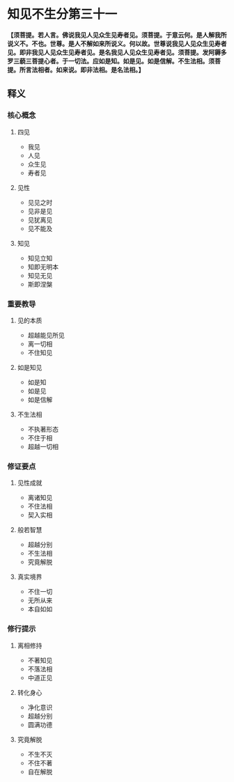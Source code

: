 # 知见不生分第三十一

**【须菩提。若人言。佛说我见人见众生见寿者见。须菩提。于意云何。是人解我所说义不。不也。世尊。是人不解如来所说义。何以故。世尊说我见人见众生见寿者见。即非我见人见众生见寿者见。是名我见人见众生见寿者见。须菩提。发阿耨多罗三藐三菩提心者。于一切法。应如是知。如是见。如是信解。不生法相。须菩提。所言法相者。如来说。即非法相。是名法相。】**

## 释义

### 核心概念
1. 四见
   - 我见
   - 人见
   - 众生见
   - 寿者见

2. 见性
   - 见见之时
   - 见非是见
   - 见犹离见
   - 见不能及

3. 知见
   - 知见立知
   - 知即无明本
   - 知见无见
   - 斯即涅槃

### 重要教导
1. 见的本质
   - 超越能见所见
   - 离一切相
   - 不住知见

2. 如是知见
   - 如是知
   - 如是见
   - 如是信解

3. 不生法相
   - 不执著形态
   - 不住于相
   - 超越一切相

### 修证要点
1. 见性成就
   - 离诸知见
   - 不住法相
   - 契入实相

2. 般若智慧
   - 超越分别
   - 不生法相
   - 究竟解脱

3. 真实境界
   - 不住一切
   - 无所从来
   - 本自如如

### 修行提示
1. 离相修持
   - 不著知见
   - 不落法相
   - 中道正见

2. 转化身心
   - 净化意识
   - 超越分别
   - 圆满功德

3. 究竟解脱
   - 不生不灭
   - 不住不著
   - 自在解脱
